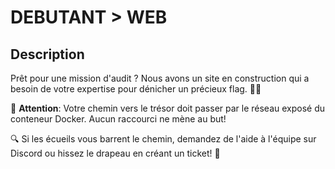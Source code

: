 # DEBUTANT > WEB

## Description
Prêt pour une mission d'audit ? Nous avons un site en construction qui a besoin de votre expertise pour dénicher un précieux flag. 🕵️‍♂️

🔔 **Attention**: Votre chemin vers le trésor doit passer par le réseau exposé du conteneur Docker. Aucun raccourci ne mène au but!

🔍 Si les écueils vous barrent le chemin, demandez de l'aide à l'équipe sur Discord ou hissez le drapeau en créant un ticket! 🚩